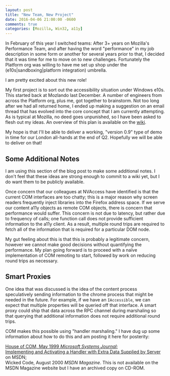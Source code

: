 ```yaml
---
layout: post
title: "New Team, New Project"
date: 2016-04-06 21:00:00 -0600
comments: true
categories: [Mozilla, Win32, a11y]
---
```

In February of this year I switched teams: After 3+ years on Mozilla's 
Performance Team, and after having the word "performance" in my job description
in some form or another for several years prior to that, I decided that it was
time for me to move on to new challenges. Fortunately the Platform org was
willing to have me set up shop under the (e10s|sandboxing|platform integration)
umbrella.

I am pretty excited about this new role!

My first project is to sort out the accessibility situation under Windows e10s.
This started back at Mozlando last December. A number of engineers from across 
the Platform org, plus me, got together to brainstorm. Not too long after we had
all returned home, I ended up making a suggestion on an email thread that has
evolved into the core concept that I am currently attempting. As is typical at
Mozilla, no deed goes unpunished, so I have been asked to flesh out my ideas.
An overview of this plan is available on the [wiki](https://wiki.mozilla.org/Electrolysis/Accessibility/Windows).

My hope is that I'll be able to deliver a working, "version 0.9" type of demo 
in time for our London all-hands at the end of Q2. Hopefully we will be able to
deliver on that!

Some Additional Notes
---------------------

I am using this section of the blog post to make some additional notes. I don't
feel that these ideas are strong enough to commit to a wiki yet, but I do want 
them to be publicly available.

Once concern that our colleagues at NVAccess have identified is that the 
current COM interfaces are too chatty; this is a major reason why screen 
readers frequently inject libraries into the Firefox address space. If we serve
our content a11y objects as remote COM objects, there is concern that performance
would suffer. This concern is not due to latency, but rather due to frequency
of calls; one function call does not provide sufficient information to the a11y
client. As a result, multiple round trips are required to fetch all of the 
information that is required for a particular DOM node.

My gut feeling about this is that this is probably a legitimate concern, however
we cannot make good decisions without quantifying the performance. My plan going
forward is to proceed with a na&iuml;ve implementation of COM remoting to start,
followed by work on reducing round trips as necessary.

## Smart Proxies

One idea that was discussed is the idea of the content process speculatively 
sending information to the chrome process that might be needed in the future.
For example, if we have an `IAccessible`, we can expect that multiple properties
will be queried off that interface. A smart proxy could ship that data across
the RPC channel during marshaling so that querying that additional information
does not require additional round trips.

COM makes this possible using "handler marshaling." I have dug up some 
information about how to do this and am posting it here for posterity:

[House of COM, May 1999 *Microsoft Systems Journal*](https://www.microsoft.com/msj/0599/com/com0599.aspx);<br/>
[Implementing and Activating a Handler with Extra Data Supplied by Server](https://msdn.microsoft.com/en-us/library/windows/desktop/ms683786.aspx) on MSDN;<br/>
Wicked Code, August 2000 *MSDN Magazine*. This is not available on the MSDN Magazine website but I have an archived copy on CD-ROM.<br/>

